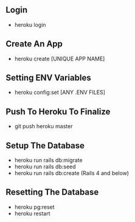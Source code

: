 ## Login
- heroku login

## Create An App
- heroku create [UNIQUE APP NAME]

## Setting ENV Variables
- heroku config:set [ANY .ENV FILES]

## Push To Heroku To Finalize
- git push heroku master

## Setup The Database
- heroku run rails db:migrate
- heroku run rails db:seed
- heroku run rails db:create (Rails 4 and below)

## Resetting The Database
- heroku pg:reset
- heroku restart


<!-- List of current heroku apps -->
<!-- https://sams-angular-app.herokuapp.com/ | https://git.heroku.com/sams-angular-app.git -->
<!-- https://git.heroku.com/sam-devs-avail.git | https://sam-devs-avail.herokuapp.com/  -->
